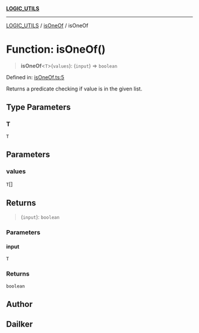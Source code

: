 [**LOGIC_UTILS**](../../README.md)

***

[LOGIC_UTILS](../../README.md) / [isOneOf](../README.md) / isOneOf

# Function: isOneOf()

> **isOneOf**\<`T`\>(`values`): (`input`) => `boolean`

Defined in: [isOneOf.ts:5](https://github.com/dailker/everyutil/blob/bb767aea9d58118889b305a48f8f36431b1abbeb/src/logic/isOneOf.ts#L5)

Returns a predicate checking if value is in the given list.

## Type Parameters

### T

`T`

## Parameters

### values

`T`[]

## Returns

> (`input`): `boolean`

### Parameters

#### input

`T`

### Returns

`boolean`

## Author

## Dailker
